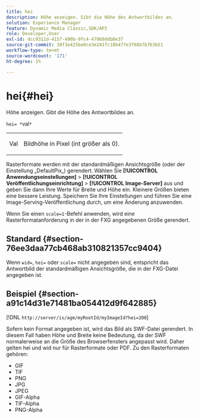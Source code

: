 ```yaml
---
title: hei
description: Höhe anzeigen. Gibt die Höhe des Antwortbildes an.
solution: Experience Manager
feature: Dynamic Media Classic,SDK/API
role: Developer,User
exl-id: dcc9311d-4157-490b-9fc4-47060ddb0e37
source-git-commit: 38f3e425be0ce3e241fc18b477e3f68b7b763b51
workflow-type: tm+mt
source-wordcount: '171'
ht-degree: 1%

---
```


# hei{#hei}

Höhe anzeigen. Gibt die Höhe des Antwortbildes an.

`hei= *`val`*`

<table id="simpletable_627E67D201744588815325F3C55F76A5"> 
 <tr class="strow"> 
  <td class="stentry"> <p><span class="codeph"> <span class="varname"> Val</span></span> </p> </td> 
  <td class="stentry"> <p>Bildhöhe in Pixel (int größer als 0). </p></td> 
 </tr> 
</table>

Rasterformate werden mit der standardmäßigen Ansichtsgröße (oder der Einstellung „DefaultPix„) gerendert. Wählen Sie **[!UICONTROL Anwendungseinstellungen]** > **[!UICONTROL Veröffentlichungseinrichtung]** > **[!UICONTROL Image-Server]** aus und geben Sie dann Ihre Werte für Breite und Höhe ein. Kleinere Größen bieten eine bessere Leistung. Speichern Sie Ihre Einstellungen und führen Sie eine Image-Serving-Veröffentlichung durch, um eine Änderung anzuwenden.

Wenn Sie einen `scale=1`-Befehl anwenden, wird eine Rasterformatanforderung in der in der FXG angegebenen Größe gerendert.

## Standard {#section-76ee3daa77cb468ab310821357cc9404}

Wenn `wid=`, `hei=` oder `scale=` nicht angegeben sind, entspricht das Antwortbild der standardmäßigen Ansichtsgröße, die in der FXG-Datei angegeben ist.

## Beispiel {#section-a91c14d31e71481ba054412d9f642885}

[!DNL `http://server/is/agm/myRootId/myImageId?hei=200`]

Sofern kein Format angegeben ist, wird das Bild als SWF-Datei gerendert. In diesem Fall haben Höhe und Breite keine Bedeutung, da der SWF normalerweise an die Größe des Browserfensters angepasst wird. Daher gelten hei und wid nur für Rasterformate oder PDF. Zu den Rasterformaten gehören:

* GIF
* TIF
* PNG
* JPG
* JPEG
* GIF-Alpha
* TIF-Alpha
* PNG-Alpha
